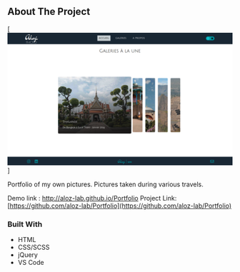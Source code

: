 <!-- ABOUT THE PROJECT -->
## About The Project

[![AloziPhoto Screenshot][product-screenshot]]

Portfolio of my own pictures. Pictures taken during various travels.  

Demo link : http://aloz-lab.github.io/Portfolio
Project Link: [https://github.com/aloz-lab/Portfolio](https://github.com/aloz-lab/Portfolio)

### Built With

* HTML
* CSS/SCSS
* jQuery
* VS Code


<!-- MARKDOWN LINKS & IMAGES -->
[product-screenshot]: images/CV/AloziPhoto.png
